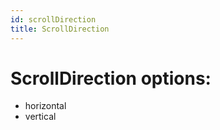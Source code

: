 ```yaml
---
id: scrollDirection
title: ScrollDirection
---
```


# ScrollDirection options:
 - horizontal
 - vertical
